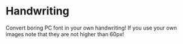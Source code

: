 # Handwriting
 Convert boring PC font in your own handwriting!
 If you use your own images note that they are not higher than 60px!

